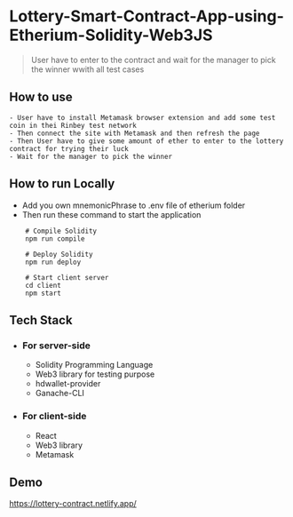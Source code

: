 # Lottery-Smart-Contract-App-using-Etherium-Solidity-Web3JS

> User have to enter to the contract and wait for the manager to pick the winner wwith all test cases

## How to use

    - User have to install Metamask browser extension and add some test coin in thei Rinbey test network
    - Then connect the site with Metamask and then refresh the page
    - Then User have to give some amount of ether to enter to the lottery contract for trying their luck
    - Wait for the manager to pick the winner

## How to run Locally
- Add you own mnemonicPhrase to .env file of etherium folder
- Then run these command to start the application

```
    # Compile Solidity
    npm run compile

    # Deploy Solidity
    npm run deploy

    # Start client server
    cd client
    npm start

```

## Tech Stack

- ### For server-side

  - Solidity Programming Language
  - Web3 library for testing purpose
  - hdwallet-provider
  - Ganache-CLI

- ### For client-side
  - React
  - Web3 library
  - Metamask

## Demo

https://lottery-contract.netlify.app/
